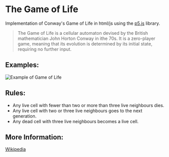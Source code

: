 # The Game of Life

Implementation of Conway's Game of Life in html/js using the [p5.js](https://p5js.org/) library.

> The Game of Life is a cellular automaton devised by the British mathematician John Horton Conway in ithe 70s. It is a zero-player game, meaning that its evolution is determined by its initial state, requiring no further input.

## Examples:
![Example of Game of Life](https://upload.wikimedia.org/wikipedia/commons/e/e5/Gospers_glider_gun.gif)

## Rules:
* Any live cell with fewer than two or more than three live neighbours dies.
* Any live cell with two or three live neighbours goes to the next generation.
* Any dead cell with three live neighbours becomes a live cell.

## More Information:
[Wikipedia](https://en.wikipedia.org/wiki/Conway%27s_Game_of_Life)